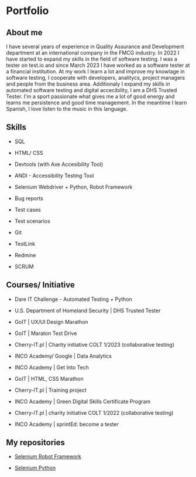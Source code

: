 # Portfolio

## About me

I have several years of experience in Quality Assurance and Development department at an international company in the FMCG industry. In 2022 I have started to expand my skills in the field of software testing. I was a tester on test.io and since March 2023 I have worked as a software tester at a financial institution. At my work I learn a lot and improve my knowlage in software testing, I cooperate with developers, analitycs, project managers and people from the business area.
Additionaly I expand my skills in automated software testing and digital accecibility, I am a DHS Trusted Tester.
I'm a sport passionate what gives me a lot of good energy and learns me persistence and good time management.
In the meantime I learn Spanish, I love listen to the music in this language.


## Skills

* SQL

* HTML/ CSS

* Devtools (with Axe Accesibility Tool)

* ANDI - Accessibility Testing Tool

* Selenium Webdriver + Python, Robot Framework

* Bug reports

* Test cases

* Test scenarios

* Git

* TestLink

* Redmine

* SCRUM


## Courses/ Initiative

* Dare IT Challenge - Automated Testing + Python

* U.S. Department of Homeland Security | DHS Trusted Tester 

* GoIT | UX/UI Design Marathon

* GoIT | Maraton Test Drive

* Cherry-IT.pl | Charity initiative COLT 1/2023 (collaborative testing)

* INCO Academy/ Google | Data Analytics 

* INCO Academy | Get Into Tech

* GoIT | HTML, CSS Marathon

* Cherry-IT.pl | Training project

* INCO Academy | Green Digital Skills Certificate Program 

* Cherry-IT.pl | charity initiative COLT 1/2022 (collaborative testing)
  
* INCO Academy | sprintEd: become a tester 


## My repositories

* [Selenium Robot Framework](https://github.com/Katarzyna-agn/Challenge_portfolio_kate2_robotframework)

* [Selenium Python](https://github.com/Katarzyna-agn/Challenge_portfolio_kate)












